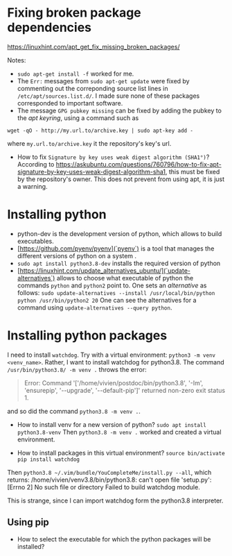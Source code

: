 
# Fixing broken package dependencies
https://linuxhint.com/apt_get_fix_missing_broken_packages/

Notes: 

- `sudo apt-get install -f` worked for me.
- The `Err:` messages from `sudo apt-get update` were fixed by commenting out the correponding source list lines in `/etc/apt/sources.list.d/`.
I made sure none of these packages corresponded to important software.
- The message `GPG pubkey missing` can be fixed by adding the pubkey to the *apt keyring*, using a command such as

`wget -qO - http://my.url.to/archive.key | sudo apt-key add -`

where `my.url.to/archive.key` it the repository's key's url.

- How to fix `Signature by key uses weak digest algorithm (SHA1°)`? According to https://askubuntu.com/questions/760796/how-to-fix-apt-signature-by-key-uses-weak-digest-algorithm-sha1, this must be fixed by the repository's owner. This does not prevent from using apt, it is just a warning.

# Installing python
- python-dev is the development version of python, which allows to build executables.
- [https://github.com/pyenv/pyenv](`pyenv`) is a tool that manages the different versions of python on a system .
- `sudo apt install python3.8-dev` installs the required version of python
- [https://linuxhint.com/update_alternatives_ubuntu/](`update-alternatives`) allows to choose what executable of python the commands `python` and `python2` point to.
One sets an *alternative* as follows:
`sudo update-alternatives --install /usr/local/bin/python python /usr/bin/python2 20`
One can see the alternatives for a command using `update-alternatives --query python`.

 
# Installing python packages
I need to install `watchdog`.
Try with a virtual environment: `python3 -m venv <venv_name>`.
Rather, I want to install watchdog for python3.8.
The command `/usr/bin/python3.8/ -m venv .` throws the error:

> Error: Command '['/home/vivien/postdoc/bin/python3.8', '-Im', 'ensurepip', '--upgrade', '--default-pip']' returned non-zero exit status 1.
>
and so did the command `python3.8 -m venv .`.

- How to install venv for a new version of python?
`sudo apt install python3.8-venv`
Then `python3.8 -m venv .` worked and created a virtual environment.

- How to install packages in this virtual environment?
`source bin/activate`
`pip install watchdog`
 
Then `python3.8 ~/.vim/bundle/YouCompleteMe/install.py --all`, which returns:
/home/vivien/venv3.8/bin/python3.8: can't open file 'setup.py': [Errno 2] No such file or directory
Failed to build watchdog module.

This is strange, since I can import watchdog form the python3.8 interpreter.

## Using pip
- How to select the executable for which the python packages will be installed?





